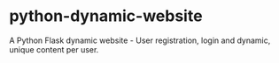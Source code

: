# python-dynamic-website
A Python Flask dynamic website - User registration, login and dynamic, unique content per user.
